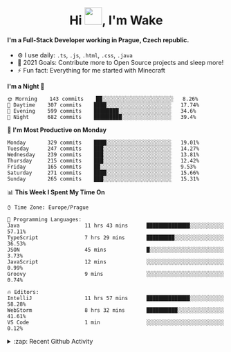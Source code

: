 <h1 align="center">Hi <img src="https://raw.githubusercontent.com/MrWakeCZ/MrWakeCZ/master/Hi.gif" width="40px" />, I'm Wake</h1>

#### I'm a Full-Stack Developer working in Prague, Czech republic.
- ⚙️ I use daily: `.ts`, `.js`, `.html`, `.css`, `.java`
- 🥅 2021 Goals: Contribute more to Open Source projects and sleep more!
- ⚡ Fun fact: Everything for me started with Minecraft

<!--START_SECTION:waka-->
**I'm a Night 🦉** 

```text
🌞 Morning    143 commits    ██░░░░░░░░░░░░░░░░░░░░░░░   8.26% 
🌆 Daytime    307 commits    ████░░░░░░░░░░░░░░░░░░░░░   17.74% 
🌃 Evening    599 commits    ████████░░░░░░░░░░░░░░░░░   34.6% 
🌙 Night      682 commits    █████████░░░░░░░░░░░░░░░░   39.4%

```
📅 **I'm Most Productive on Monday** 

```text
Monday       329 commits    ████░░░░░░░░░░░░░░░░░░░░░   19.01% 
Tuesday      247 commits    ███░░░░░░░░░░░░░░░░░░░░░░   14.27% 
Wednesday    239 commits    ███░░░░░░░░░░░░░░░░░░░░░░   13.81% 
Thursday     215 commits    ███░░░░░░░░░░░░░░░░░░░░░░   12.42% 
Friday       165 commits    ██░░░░░░░░░░░░░░░░░░░░░░░   9.53% 
Saturday     271 commits    ████░░░░░░░░░░░░░░░░░░░░░   15.66% 
Sunday       265 commits    ███░░░░░░░░░░░░░░░░░░░░░░   15.31%

```


📊 **This Week I Spent My Time On** 

```text
⌚︎ Time Zone: Europe/Prague

💬 Programming Languages: 
Java                     11 hrs 43 mins      ██████████████░░░░░░░░░░░   57.11% 
TypeScript               7 hrs 29 mins       █████████░░░░░░░░░░░░░░░░   36.53% 
JSON                     45 mins             █░░░░░░░░░░░░░░░░░░░░░░░░   3.73% 
JavaScript               12 mins             ░░░░░░░░░░░░░░░░░░░░░░░░░   0.99% 
Groovy                   9 mins              ░░░░░░░░░░░░░░░░░░░░░░░░░   0.74%

🔥 Editors: 
IntelliJ                 11 hrs 57 mins      ██████████████░░░░░░░░░░░   58.28% 
WebStorm                 8 hrs 32 mins       ██████████░░░░░░░░░░░░░░░   41.61% 
VS Code                  1 min               ░░░░░░░░░░░░░░░░░░░░░░░░░   0.12%

```


<!--END_SECTION:waka-->

<details>
  <summary>:zap: Recent Github Activity</summary>

<!--START_SECTION:activity-->
1. 🎉 Merged PR [#11](https://github.com/craftmania-cz/craftapi/pull/11) in [craftmania-cz/craftapi](https://github.com/craftmania-cz/craftapi)
2. 🎉 Merged PR [#6](https://github.com/craftmania-cz/craftlobby/pull/6) in [craftmania-cz/craftlobby](https://github.com/craftmania-cz/craftlobby)
3. 🎉 Merged PR [#89](https://github.com/waked-cz/corgi/pull/89) in [waked-cz/corgi](https://github.com/waked-cz/corgi)
4. 🎉 Merged PR [#2](https://github.com/craftmania-cz/craftcore/pull/2) in [craftmania-cz/craftcore](https://github.com/craftmania-cz/craftcore)
5. 🎉 Merged PR [#7](https://github.com/craftmania-cz/craftlobby/pull/7) in [craftmania-cz/craftlobby](https://github.com/craftmania-cz/craftlobby)
<!--END_SECTION:activity-->

</details>
